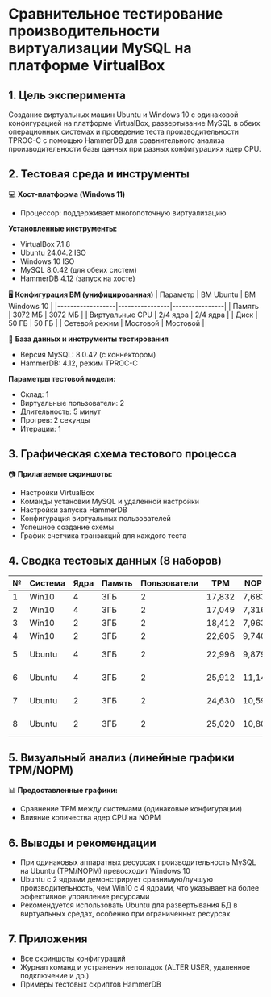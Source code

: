 # Сравнительное тестирование производительности виртуализации MySQL на платформе VirtualBox

## 1. Цель эксперимента
Создание виртуальных машин Ubuntu и Windows 10 с одинаковой конфигурацией на платформе VirtualBox, развертывание MySQL в обеих операционных системах и проведение теста производительности TPROC-C с помощью HammerDB для сравнительного анализа производительности базы данных при разных конфигурациях ядер CPU.

## 2. Тестовая среда и инструменты
💻 **Хост-платформа (Windows 11)**
- Процессор: поддерживает многопоточную виртуализацию

**Установленные инструменты:**
- VirtualBox 7.1.8
- Ubuntu 24.04.2 ISO
- Windows 10 ISO
- MySQL 8.0.42 (для обеих систем)
- HammerDB 4.12 (запуск на хосте)

🖥️ **Конфигурация ВМ (унифицированная)**
| Параметр         | ВМ Ubuntu      | ВМ Windows 10  |
|------------------|----------------|----------------|
| Память           | 3072 МБ        | 3072 МБ        |
| Виртуальные CPU  | 2/4 ядра       | 2/4 ядра       |
| Диск             | 50 ГБ          | 50 ГБ          |
| Сетевой режим    | Мостовой       | Мостовой       |

🔧 **База данных и инструменты тестирования**
- Версия MySQL: 8.0.42 (с коннектором)
- HammerDB: 4.12, режим TPROC-C

**Параметры тестовой модели:**
- Склад: 1
- Виртуальные пользователи: 2
- Длительность: 5 минут
- Прогрев: 2 секунды
- Итерации: 1

## 3. Графическая схема тестового процесса
📷 **Прилагаемые скриншоты:**
- Настройки VirtualBox
- Команды установки MySQL и удаленной настройки
- Настройки запуска HammerDB
- Конфигурация виртуальных пользователей
- Успешное создание схемы
- График счетчика транзакций для каждого теста

## 4. Сводка тестовых данных (8 наборов)
| №  | Система  | Ядра | Память | Пользователи | TPM     | NOPM    | Примечания         |
|----|----------|------|--------|--------------|---------|---------|--------------------|
| 1  | Win10    | 4    | 3ГБ    | 2            | 17,832  | 7,683   | Первый тест        |
| 2  | Win10    | 4    | 3ГБ    | 2            | 17,049  | 7,316   | Второй тест        |
| 3  | Win10    | 2    | 3ГБ    | 2            | 18,412  | 7,963   | Первый тест        |
| 4  | Win10    | 2    | 3ГБ    | 2            | 22,605  | 9,740   | Второй тест        |
| 5  | Ubuntu   | 4    | 3ГБ    | 2            | 22,996  | 9,879   | Отключение 1 пользователя |
| 6  | Ubuntu   | 4    | 3ГБ    | 2            | 25,912  | 11,144  | Полностью успешно   |
| 7  | Ubuntu   | 2    | 3ГБ    | 2            | 24,630  | 10,599  | Незначительные прерывания |
| 8  | Ubuntu   | 2    | 3ГБ    | 2            | 25,020  | 10,802  | Стабильное завершение |

## 5. Визуальный анализ (линейные графики TPM/NOPM)
📊 **Предоставленные графики:**
- Сравнение TPM между системами (одинаковые конфигурации)
- Влияние количества ядер CPU на NOPM

## 6. Выводы и рекомендации
- При одинаковых аппаратных ресурсах производительность MySQL на Ubuntu (TPM/NOPM) превосходит Windows 10
- Ubuntu с 2 ядрами демонстрирует сравнимую/лучшую производительность, чем Win10 с 4 ядрами, что указывает на более эффективное управление ресурсами
- Рекомендуется использовать Ubuntu для развертывания БД в виртуальных средах, особенно при ограниченных ресурсах

## 7. Приложения
- Все скриншоты конфигураций
- Журнал команд и устранения неполадок (ALTER USER, удаленное подключение и др.)
- Примеры тестовых скриптов HammerDB
